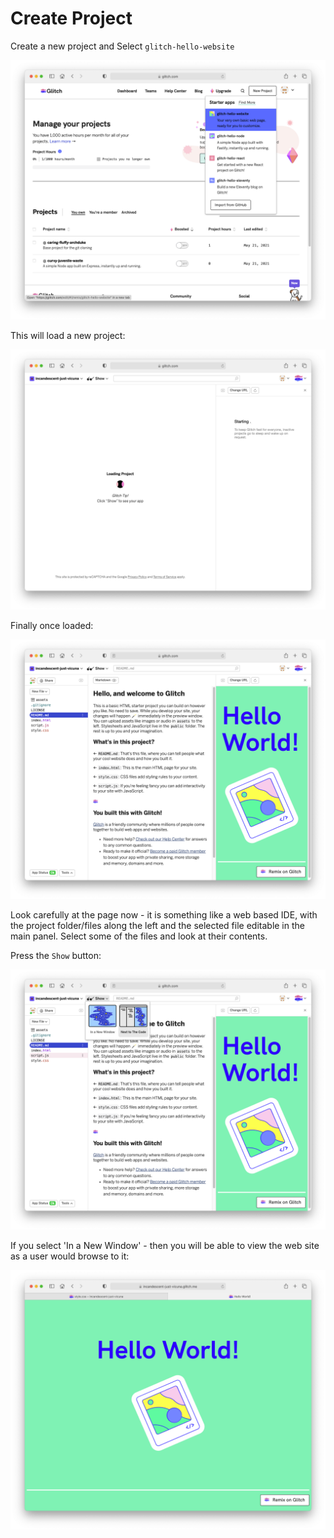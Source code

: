 # Create Project

Create a new project and Select `glitch-hello-website`

![](img/16.png)

This will load a new project:

![](img/17.png)

Finally once loaded:

![](img/18.png)

Look carefully at the page now - it is something like a web based IDE, with the project folder/files along the left and the selected file editable in the main panel. Select some of the files and look at their contents.

Press the `Show` button:

![](img/19.png)

If you select 'In a New Window' - then you will be able to view the web site as a user would browse to it:

![](img/20.png)

